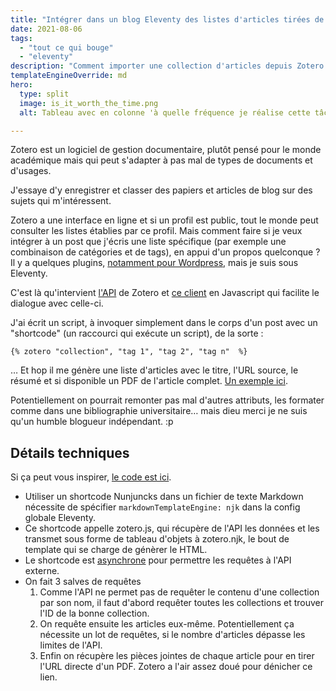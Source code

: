 ```yaml
---
title: "Intégrer dans un blog Eleventy des listes d'articles tirées de Zotero"
date: 2021-08-06
tags:
  - "tout ce qui bouge"
  - "eleventy"
description: "Comment importer une collection d'articles depuis Zotero et l'afficher dans Eleventy."
templateEngineOverride: md
hero:
  type: split
  image: is_it_worth_the_time.png
  alt: Tableau avec en colonne 'à quelle fréquence je réalise cette tâche' et en abscisses 'combien de temps je gagne en l'automatisant'

---
```


Zotero est un logiciel de gestion documentaire, plutôt pensé pour le monde académique mais qui peut s'adapter à pas mal de types de documents et d'usages.

J'essaye d'y enregistrer et classer des papiers et articles de blog sur des sujets qui m'intéressent.

Zotero a une interface en ligne et si un profil est public, tout le monde peut consulter les listes établies par ce profil. Mais comment faire si je veux intégrer à un post que j'écris une liste spécifique (par exemple une combinaison de catégories et de tags), en appui d'un propos quelconque ? Il y a quelques plugins, [notamment pour Wordpress](https://www.zotero.org/support/plugins#website_integration), mais je suis sous Eleventy.

C'est là qu'intervient [l'API](https://www.zotero.org/support/dev/web_api/v3/basics) de Zotero et [ce client](https://github.com/tnajdek/zotero-api-client) en Javascript qui facilite le dialogue avec celle-ci.

J'ai écrit un script, à invoquer simplement dans le corps d'un post avec un "shortcode" (un raccourci qui exécute un script), de la sorte :


```
{% zotero "collection", "tag 1", "tag 2", "tag n"  %}
```

… Et hop il me génère une liste d'articles avec le titre, l'URL source, le résumé et si disponible un PDF de l'article complet. [Un exemple ici](https://toutcequibouge.net/blog/2021/08/bibliographie-sur-le-consentement-et-la-vie-privee/).

Potentiellement on pourrait remonter pas mal d'autres attributs,  les formater comme dans une bibliographie universitaire… mais dieu merci je ne suis qu'un humble blogueur indépendant. :p


## Détails techniques

Si ça peut vous inspirer, [le code est ici](https://github.com/baptiste-roullin/blog/blob/dev/src/utils/zotero.js).

- Utiliser un shortcode Nunjuncks dans un fichier de texte Markdown nécessite de spécifier `markdownTemplateEngine: njk` dans la config globale Eleventy.
- Ce shortcode appelle zotero.js, qui récupère de l'API les données et les transmet sous forme de tableau d'objets à zotero.njk, le bout de template qui se charge de génèrer le HTML.
- Le shortcode est [asynchrone](https://www.11ty.dev/docs/languages/nunjucks/#asynchronous-nunjucks-filters) pour permettre les requêtes à l'API externe.
- On fait 3 salves de requêtes
  1. Comme l'API ne permet pas de requêter le contenu d'une collection par son nom, il faut d'abord requêter toutes les collections et trouver l'ID de la bonne collection.
  2. On requête ensuite les articles eux-même. Potentiellement ça nécessite un lot de requêtes, si le nombre d'articles dépasse les limites de l'API.
  2. Enfin on récupère les pièces jointes de chaque article pour en tirer l'URL directe d'un PDF. Zotero a l'air assez doué pour dénicher ce lien.



